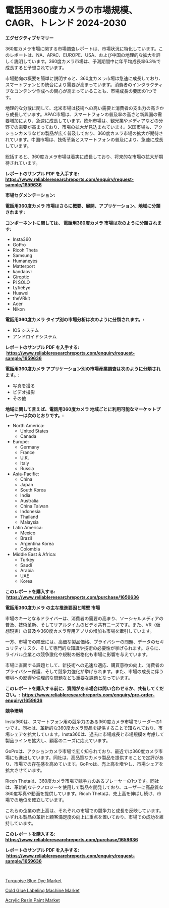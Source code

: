 <p><h1>電話用360度カメラの市場規模、CAGR、トレンド 2024-2030</h1></p><p><strong>エグゼクティブサマリー</strong></p>
<p><p>360度カメラ市場に関する市場調査レポートは、市場状況に特化しています。このレポートは、NA、APAC、EUROPE、USA、および中国の地理的な拡大を詳しく説明しています。360度カメラ市場は、予測期間中に年平均成長率6.3％で成長すると予想されています。</p><p>市場動向の概要を簡単に説明すると、360度カメラ市場は急速に成長しており、スマートフォンとの統合により需要が高まっています。消費者のインタラクティブなコンテンツ作成への関心が高まっていることも、市場成長の要因の1つです。</p><p>地理的な分散に関して、北米市場は技術への高い需要と消費者の支出力の高さから成長しています。APAC市場は、スマートフォンの普及率の高さと新興国の需要増加により、急速に成長しています。欧州市場は、観光業やメディアなどの分野での需要が高まっており、市場の拡大が見込まれています。米国市場も、アクションカメラなどの製品が広く普及しており、360度カメラ市場の拡大が期待されています。中国市場は、技術革新とスマートフォンの普及により、急速に成長しています。</p><p>総括すると、360度カメラ市場は着実に成長しており、将来的な市場の拡大が期待されています。</p></p>
<p><strong>レポートのサンプル PDF を入手する: <a href="https://www.reliableresearchreports.com/enquiry/request-sample/1659636">https://www.reliableresearchreports.com/enquiry/request-sample/1659636</a></strong></p>
<p><strong>市場セグメンテーション:</strong></p>
<p><strong> 電話用360度カメラ 市場はさらに概要、展開、アプリケーション、地域に分類されます :</strong></p>
<p><strong>コンポーネントに関しては、 電話用360度カメラ 市場は次のように分類されます: &nbsp;</strong></p>
<p><ul><li>Insta360</li><li>GoPro</li><li>Ricoh Theta</li><li>Samsung</li><li>Humaneyes</li><li>Matterport</li><li>kandaovr</li><li>Giroptic</li><li>Pi SOLO</li><li>LyfieEye</li><li>Huawei</li><li>theVRkit</li><li>Acer</li><li>Nikon</li></ul></p>
<p><strong> 電話用360度カメラ タイプ別の市場分析は次のように分類されます。:</strong></p>
<p><ul><li>IOS システム</li><li>アンドロイドシステム</li></ul></p>
<p><strong>レポートのサンプル PDF を入手する: &nbsp;<a href="https://www.reliableresearchreports.com/enquiry/request-sample/1659636">https://www.reliableresearchreports.com/enquiry/request-sample/1659636</a></strong></p>
<p><strong> 電話用360度カメラ アプリケーション別の市場産業調査は次のように分類されます。:</strong></p>
<p><ul><li>写真を撮る</li><li>ビデオ撮影</li><li>その他</li></ul></p>
<p><strong>地域に関して言えば、電話用360度カメラ 地域ごとに利用可能なマーケットプレーヤーは次のとおりです。:</strong></p>
<p><ul>
    <li>
        North America:
        <ul>
            <li>United States</li>
            <li>Canada</li>
        </ul>
    </li>
    <li>
        Europe:
        <ul>
            <li>Germany</li>
            <li>France</li>
            <li>U.K.</li>
            <li>Italy</li>
            <li>Russia</li>
        </ul>
    </li>
    <li>
        Asia-Pacific:
        <ul>
            <li>China</li>
            <li>Japan</li>
            <li>South Korea</li>
            <li>India</li>
            <li>Australia</li>
            <li>China Taiwan</li>
            <li>Indonesia</li>
            <li>Thailand</li>
            <li>Malaysia</li>
        </ul>
    </li>
    <li>
        Latin America:
        <ul>
            <li>Mexico</li>
            <li>Brazil</li>
            <li>Argentina Korea</li>
            <li>Colombia</li>
        </ul>
    </li>
    <li>
        Middle East & Africa:
        <ul>
            <li>Turkey</li>
            <li>Saudi</li>
            <li>Arabia</li>
            <li>UAE</li>
            <li>Korea</li>
        </ul>
    </li>
    </ul></p>
<p><strong>このレポートを購入する: &nbsp;<a href="https://www.reliableresearchreports.com/purchase/1659636">https://www.reliableresearchreports.com/purchase/1659636</a></strong></p>
<p><strong>電話用360度カメラ の主な推進要因と障壁 市場</strong></p>
<p><p>市場のキーとなるドライバーは、消費者の需要の高まり、ソーシャルメディアの普及、技術革新、そしてリアルタイムのビデオ共有ニーズです。また、VR（仮想現実）の普及や360度カメラ専用アプリの増加も市場を牽引しています。</p><p>一方、市場での障壁には、高価な製品価格、プライバシーの問題、データのセキュリティリスク、そして専門的な知識や技術の必要性が挙げられます。さらに、ライバル企業との競争激化や規制の厳格化も市場に影響を与えています。</p><p>市場に直面する課題として、新技術への迅速な適応、購買意欲の向上、消費者のプライバシー保護、そして競争力強化が挙げられます。また、市場の成長に伴う環境への影響や倫理的な問題なども重要な課題となっています。</p></p>
<p><strong>このレポートを購入する前に、質問がある場合は問い合わせるか、共有してください。:&nbsp; <a href="https://www.reliableresearchreports.com/enquiry/pre-order-enquiry/1659636">https://www.reliableresearchreports.com/enquiry/pre-order-enquiry/1659636</a></strong></p>
<p><strong>競争環境</strong></p>
<p><p>Insta360は、スマートフォン用の競争力のある360度カメラ市場でリーダーの1つです。同社は、革新的な360度カメラ製品を提供することで知られており、市場シェアを拡大しています。Insta360は、過去に市場成長と市場規模を考慮して製品ラインを拡大し、顧客のニーズに応えています。</p><p>GoProは、アクションカメラ市場で広く知られており、最近では360度カメラ市場にも進出しています。同社は、高品質なカメラ製品を提供することで定評があり、市場での存在感を高めています。GoProは、売上高を増やし、市場シェアを拡大させています。</p><p>Ricoh Thetaは、360度カメラ市場で競争力のあるプレーヤーの1つです。同社は、革新的なテクノロジーを使用して製品を開発しており、ユーザーに高品質な360度写真や動画を提供しています。Ricoh Thetaは、売上高を伸ばし続け、市場での地位を確立しています。</p><p>これらの企業の売上高は、それぞれの市場での競争力と成長を反映しています。いずれも製品の革新と顧客満足度の向上に重点を置いており、市場での成功を維持しています。</p></p>
<p><strong>このレポートを購入する: &nbsp; <a href="https://www.reliableresearchreports.com/purchase/1659636">https://www.reliableresearchreports.com/purchase/1659636</a></strong></p>
<p><strong>レポートのサンプル PDF を入手する: &nbsp;<a href="https://www.reliableresearchreports.com/enquiry/request-sample/1659636">https://www.reliableresearchreports.com/enquiry/request-sample/1659636</a></strong><strong></strong></p>
<p>&nbsp;</p>
<p><p><a href="https://faithful-glue-af3.notion.site/Turquoise-Blue-Dye-Market-Research-Report-Provides-Critical-Insights-that-can-help-Shape-Business-De-0a23f8e14ba34736993574c62beb1233">Turquoise Blue Dye Market</a></p><p><a href="https://view.publitas.com/reportprime-1/cold-glue-labeling-machine-market-research-report-provides-critical-insights-that-can-help-shape-business-development-and-investment-strategies/">Cold Glue Labeling Machine Market</a></p><p><a href="https://chivalrous-flock-a86.notion.site/Insights-into-Acrylic-Resin-Paint-Market-Size-Analysing-Market-Share-Trends-and-Growth-from-2024--8dea9b9892484d6eb7cf449c04815f00">Acrylic Resin Paint Market</a></p></p>